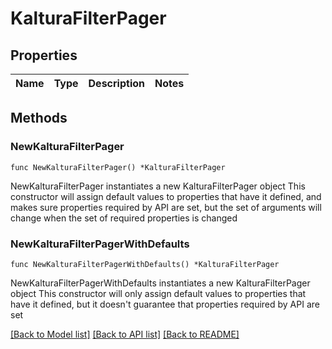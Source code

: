 # KalturaFilterPager

## Properties

Name | Type | Description | Notes
------------ | ------------- | ------------- | -------------

## Methods

### NewKalturaFilterPager

`func NewKalturaFilterPager() *KalturaFilterPager`

NewKalturaFilterPager instantiates a new KalturaFilterPager object
This constructor will assign default values to properties that have it defined,
and makes sure properties required by API are set, but the set of arguments
will change when the set of required properties is changed

### NewKalturaFilterPagerWithDefaults

`func NewKalturaFilterPagerWithDefaults() *KalturaFilterPager`

NewKalturaFilterPagerWithDefaults instantiates a new KalturaFilterPager object
This constructor will only assign default values to properties that have it defined,
but it doesn't guarantee that properties required by API are set


[[Back to Model list]](../README.md#documentation-for-models) [[Back to API list]](../README.md#documentation-for-api-endpoints) [[Back to README]](../README.md)


